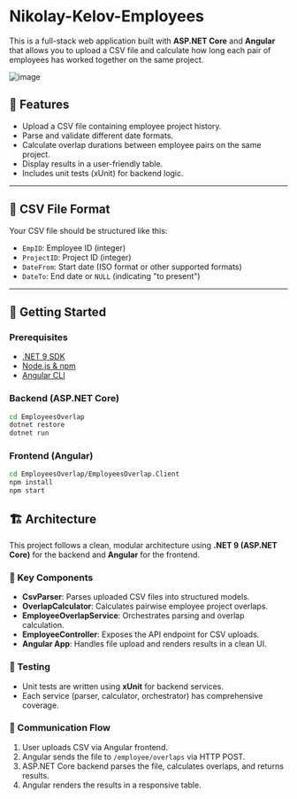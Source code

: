 # Nikolay-Kelov-Employees
This is a full-stack web application built with **ASP.NET Core** and **Angular** that allows you to upload a CSV file and calculate how long each pair of employees has worked together on the same project.

![image](https://github.com/user-attachments/assets/3f5cff26-0ece-4318-adee-581da20526b4)

## 🧠 Features

- Upload a CSV file containing employee project history.
- Parse and validate different date formats.
- Calculate overlap durations between employee pairs on the same project.
- Display results in a user-friendly table.
- Includes unit tests (xUnit) for backend logic.

---

## 📁 CSV File Format

Your CSV file should be structured like this:

- `EmpID`: Employee ID (integer)
- `ProjectID`: Project ID (integer)
- `DateFrom`: Start date (ISO format or other supported formats)
- `DateTo`: End date or `NULL` (indicating "to present")

---

## 🚀 Getting Started

### Prerequisites

- [.NET 9 SDK](https://dotnet.microsoft.com/)
- [Node.js & npm](https://nodejs.org/)
- [Angular CLI](https://angular.io/cli)

### Backend (ASP.NET Core)

```bash
cd EmployeesOverlap
dotnet restore
dotnet run
```
### Frontend (Angular)

```bash
cd EmployeesOverlap/EmployeesOverlap.Client
npm install
npm start
```
## 🏗️ Architecture

This project follows a clean, modular architecture using **.NET 9 (ASP.NET Core)** for the backend and **Angular** for the frontend.

### 🧩 Key Components

- **CsvParser**: Parses uploaded CSV files into structured models.
- **OverlapCalculator**: Calculates pairwise employee project overlaps.
- **EmployeeOverlapService**: Orchestrates parsing and overlap calculation.
- **EmployeeController**: Exposes the API endpoint for CSV uploads.
- **Angular App**: Handles file upload and renders results in a clean UI.

### 🧪 Testing

- Unit tests are written using **xUnit** for backend services.
- Each service (parser, calculator, orchestrator) has comprehensive coverage.

### 🔁 Communication Flow

1. User uploads CSV via Angular frontend.
2. Angular sends the file to `/employee/overlaps` via HTTP POST.
3. ASP.NET Core backend parses the file, calculates overlaps, and returns results.
4. Angular renders the results in a responsive table.

